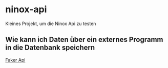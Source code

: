 # ninox-api
Kleines Projekt, um die Ninox Api zu testen

## Wie kann ich Daten über ein externes Programm in die Datenbank speichern

[Faker Api](https://github.com/marak/Faker.js/)
